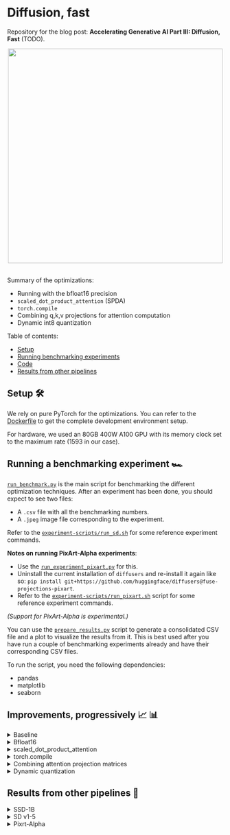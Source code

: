 # Diffusion, fast

Repository for the blog post: **Accelerating Generative AI Part III: Diffusion, Fast** (TODO).

<div align="center">

<img src="https://huggingface.co/datasets/sayakpaul/sample-datasets/resolve/main/final-results-diffusion-fast/SDXL%2C_Batch_Size%3A_1%2C_Steps%3A_30.png" width=500>

</div><br>

Summary of the optimizations:

* Running with the bfloat16 precision
* `scaled_dot_product_attention` (SPDA)
* `torch.compile`
* Combining q,k,v projections for attention computation
* Dynamic int8 quantization 

Table of contents:

* [Setup](#setup-🛠️)
* [Running benchmarking experiments](#running-a-benchmarking-experiment-🏎️)
* [Code](#improvements-progressively-📈-📊)
* [Results from other pipelines](#results-from-other-pipelines-🌋)

## Setup 🛠️

We rely on pure PyTorch for the optimizations. You can refer to the [Dockerfile](./Dockerfile) to get the complete development environment setup. 

For hardware, we used an 80GB 400W A100 GPU with its memory clock set to the maximum rate (1593 in our case).

## Running a benchmarking experiment 🏎️

[`run_benchmark.py`](./run_benchmark.py) is the main script for benchmarking the different optimization techniques. After an experiment has been done, you should expect to see two files:

* A `.csv` file with all the benchmarking numbers.
* A `.jpeg` image file corresponding to the experiment. 

Refer to the [`experiment-scripts/run_sd.sh`](./experiment-scripts/run_sd.sh) for some reference experiment commands. 

**Notes on running PixArt-Alpha experiments**:

* Use the [`run_experiment_pixart.py`](./run_benchmark_pixart.py) for this.
* Uninstall the current installation of `diffusers` and re-install it again like so: `pip install git+https://github.com/huggingface/diffusers@fuse-projections-pixart`.
* Refer to the [`experiment-scripts/run_pixart.sh`](./experiment-scripts/run_pixart.sh) script for some reference experiment commands.

_(Support for PixArt-Alpha is experimental.)_

You can use the [`prepare_results.py`](./prepare_results.py) script to generate a consolidated CSV file and a plot to visualize the results from it. This is best used after you have run a couple of benchmarking experiments already and have their corresponding CSV files.

To run the script, you need the following dependencies:

* pandas
* matplotlib
* seaborn

## Improvements, progressively 📈 📊

<details>
  <summary>Baseline</summary>

```python
from diffusers import StableDiffusionXLPipeline

# Load the pipeline in full-precision and place its model components on CUDA.
pipe = StableDiffusionXLPipeline.from_pretrained(
    "stabilityai/stable-diffusion-xl-base-1.0"
).to("cuda")

# Run the attention ops without efficiency.
pipe.unet.set_default_attn_processor()
pipe.vae.set_default_attn_processor()

prompt = "Astronaut in a jungle, cold color palette, muted colors, detailed, 8k"
image = pipe(prompt, num_inference_steps=30).images[0]
```

With this, we're at:

<div align="center">

<img src="https://huggingface.co/datasets/sayakpaul/sample-datasets/resolve/main/progressive-acceleration-sdxl/SDXL%2C_Batch_Size%3A_1%2C_Steps%3A_30_0.png" width=500>

</div>

</details>

<details>
  <summary>Bfloat16</summary>

```python
from diffusers import StableDiffusionXLPipeline
import torch

pipe = StableDiffusionXLPipeline.from_pretrained(
	"stabilityai/stable-diffusion-xl-base-1.0", torch_dtype=torch.bfloat16
).to("cuda")

# Run the attention ops without efficiency.
pipe.unet.set_default_attn_processor()
pipe.vae.set_default_attn_processor()

prompt = "Astronaut in a jungle, cold color palette, muted colors, detailed, 8k"
image = pipe(prompt, num_inference_steps=30).images[0]
```

<div align="center">

<img src="https://huggingface.co/datasets/sayakpaul/sample-datasets/resolve/main/progressive-acceleration-sdxl/SDXL%2C_Batch_Size%3A_1%2C_Steps%3A_30_1.png" width=500>

</div>

</details>

<details>
  <summary>scaled_dot_product_attention</summary>

```python
from diffusers import StableDiffusionXLPipeline
import torch

pipe = StableDiffusionXLPipeline.from_pretrained(
	"stabilityai/stable-diffusion-xl-base-1.0", torch_dtype=torch.bfloat16
).to("cuda")

prompt = "Astronaut in a jungle, cold color palette, muted colors, detailed, 8k"
image = pipe(prompt, num_inference_steps=30).images[0]
```

<div align="center">

<img src="https://huggingface.co/datasets/sayakpaul/sample-datasets/resolve/main/progressive-acceleration-sdxl/SDXL%2C_Batch_Size%3A_1%2C_Steps%3A_30_2.png" width=500>

</div>

</details>

<details>
  <summary>torch.compile</summary><br>

First, configure some compiler flags:

```python
from diffusers import StableDiffusionXLPipeline
import torch

# Set the following compiler flags to make things go brrr.
torch._inductor.config.conv_1x1_as_mm = True
torch._inductor.config.coordinate_descent_tuning = True
torch._inductor.config.epilogue_fusion = False
torch._inductor.config.coordinate_descent_check_all_directions = True
```

Then load the pipeline:

```python
pipe = StableDiffusionXLPipeline.from_pretrained(
    "stabilityai/stable-diffusion-xl-base-1.0", torch_dtype=torch.bfloat16
).to("cuda")
```

Compile and perform inference:

```python
# Compile the UNet and VAE.
pipe.unet.to(memory_format=torch.channels_last)
pipe.vae.to(memory_format=torch.channels_last)
pipe.unet = torch.compile(pipe.unet, mode="max-autotune", fullgraph=True)
pipe.vae.decode = torch.compile(pipe.vae.decode, mode="max-autotune", fullgraph=True)

prompt = "Astronaut in a jungle, cold color palette, muted colors, detailed, 8k"

# First call to `pipe` will be slow, subsequent ones will be faster.
image = pipe(prompt, num_inference_steps=30).images[0]
```

<div align="center">

<img src="https://huggingface.co/datasets/sayakpaul/sample-datasets/resolve/main/progressive-acceleration-sdxl/SDXL%2C_Batch_Size%3A_1%2C_Steps%3A_30_3.png" width=500>

</div>

</details>

<details>
  <summary>Combining attention projection matrices</summary><br>

```python
from diffusers import StableDiffusionXLPipeline
import torch

# Configure the compiler flags.
torch._inductor.config.conv_1x1_as_mm = True
torch._inductor.config.coordinate_descent_tuning = True
torch._inductor.config.epilogue_fusion = False
torch._inductor.config.coordinate_descent_check_all_directions = True

pipe = StableDiffusionXLPipeline.from_pretrained(
    "stabilityai/stable-diffusion-xl-base-1.0", torch_dtype=torch.bfloat16
).to("cuda")

# Combine attention projection matrices.
pipe.fuse_qkv_projections()

# Compile the UNet and VAE.
pipe.unet.to(memory_format=torch.channels_last)
pipe.vae.to(memory_format=torch.channels_last)
pipe.unet = torch.compile(pipe.unet, mode="max-autotune", fullgraph=True)
pipe.vae.decode = torch.compile(pipe.vae.decode, mode="max-autotune", fullgraph=True)

prompt = "Astronaut in a jungle, cold color palette, muted colors, detailed, 8k"

# First call to `pipe` will be slow, subsequent ones will be faster.
image = pipe(prompt, num_inference_steps=30).images[0]
```

<div align="center">

<img src="https://huggingface.co/datasets/sayakpaul/sample-datasets/resolve/main/progressive-acceleration-sdxl/SDXL%2C_Batch_Size%3A_1%2C_Steps%3A_30_4.png" width=500>

</div>

</details>

<details>
  <summary>Dynamic quantization</summary><br>

Start by setting the compiler flags (this time, we have two new):

```python
from diffusers import StableDiffusionXLPipeline
import torch

from torchao.quantization import apply_dynamic_quant, swap_conv2d_1x1_to_linear

# Compiler flags. There are two new.
torch._inductor.config.conv_1x1_as_mm = True
torch._inductor.config.coordinate_descent_tuning = True
torch._inductor.config.epilogue_fusion = False
torch._inductor.config.coordinate_descent_check_all_directions = True
torch._inductor.config.force_fuse_int_mm_with_mul = True
torch._inductor.config.use_mixed_mm = True
```

Then write the filtering functions to apply dynamic quantization:

```python
def dynamic_quant_filter_fn(mod, *args):
    return (
        isinstance(mod, torch.nn.Linear)
        and mod.in_features > 16
        and (mod.in_features, mod.out_features)
        not in [
            (1280, 640),
            (1920, 1280),
            (1920, 640),
            (2048, 1280),
            (2048, 2560),
            (2560, 1280),
            (256, 128),
            (2816, 1280),
            (320, 640),
            (512, 1536),
            (512, 256),
            (512, 512),
            (640, 1280),
            (640, 1920),
            (640, 320),
            (640, 5120),
            (640, 640),
            (960, 320),
            (960, 640),
        ]
    )


def conv_filter_fn(mod, *args):
    return (
        isinstance(mod, torch.nn.Conv2d) and mod.kernel_size == (1, 1) and 128 in [mod.in_channels, mod.out_channels]
    )
```

Then we're rwady for inference:

```python
pipe = StableDiffusionXLPipeline.from_pretrained(
	"stabilityai/stable-diffusion-xl-base-1.0", torch_dtype=torch.bfloat16
).to("cuda")

# Combine attention projection matrices.
pipe.fuse_qkv_projections()

# Change the memory layout.
pipe.unet.to(memory_format=torch.channels_last)
pipe.vae.to(memory_format=torch.channels_last)

# Swap the pointwise convs with linears.
swap_conv2d_1x1_to_linear(pipe.unet, conv_filter_fn)
swap_conv2d_1x1_to_linear(pipe.vae, conv_filter_fn)

# Apply dynamic quantization.
apply_dynamic_quant(pipe.unet, dynamic_quant_filter_fn)
apply_dynamic_quant(pipe.vae, dynamic_quant_filter_fn)

# Compile.
pipe.unet = torch.compile(pipe.unet, mode="max-autotune", fullgraph=True)
pipe.vae.decode = torch.compile(pipe.vae.decode, mode="max-autotune", fullgraph=True)

prompt = "Astronaut in a jungle, cold color palette, muted colors, detailed, 8k"
image = pipe(prompt, num_inference_steps=30).images[0]
```

<div align="center">

<img src="https://huggingface.co/datasets/sayakpaul/sample-datasets/resolve/main/progressive-acceleration-sdxl/SDXL%2C_Batch_Size%3A_1%2C_Steps%3A_30_5.png" width=500>

</div>

</details>

## Results from other pipelines 🌋

<details>
  <summary>SSD-1B</summary>

<div align="center">

<img src="https://huggingface.co/datasets/sayakpaul/sample-datasets/resolve/main/final-results-diffusion-fast/SSD-1B%2C_Batch_Size%3A_1%2C_Steps%3A_30.png" width=500>
<br><sup><a href="https://huggingface.co/segmind/SSD-1B">segmind/SSD-1B</a></sup>

</div>

</details>

<details>
  <summary>SD v1-5</summary>

<div align="center">

<img src="https://huggingface.co/datasets/sayakpaul/sample-datasets/resolve/main/final-results-diffusion-fast/SD_v1-5%2C_Batch_Size%3A_1%2C_Steps%3A_30.png" width=500>
<br><sup><a href="https://huggingface.co/runwayml/stable-diffusion-v1-5">runwayml/stable-diffusion-v1-5</a></sup>

</div>

</details>

<details>
  <summary>Pixrt-Alpha</summary>

<div align="center">

<img src="https://huggingface.co/datasets/sayakpaul/sample-datasets/resolve/main/final-results-diffusion-fast/PixArt-%24%5Calpha%24%2C_Batch_Size%3A_1%2C_Steps%3A_30.png" width=500>
<br><sup><a href="https://huggingface.co/PixArt-alpha/PixArt-XL-2-1024-MS">PixArt-alpha/PixArt-XL-2-1024-MS</a></sup>

</div>

</details>

